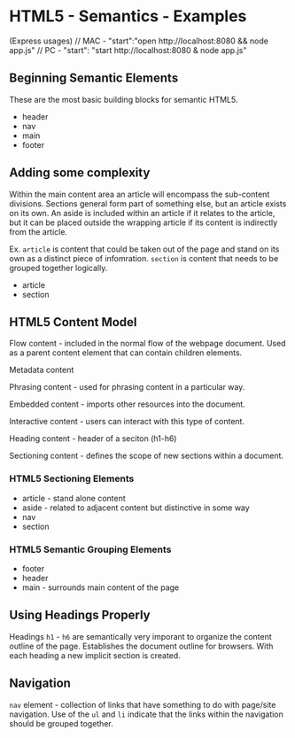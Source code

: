 # HTML5 - Semantics - Examples

(Express usages)
// MAC - "start":"open http://localhost:8080 && node app.js"
// PC - "start": "start http://localhost:8080 & node app.js"

## Beginning Semantic Elements

These are the most basic building blocks for semantic HTML5.

* header
* nav
* main
* footer

## Adding some complexity

Within the main content area an article will encompass the sub-content divisions. Sections general form part of something else, but an article exists on its own. An aside is included within an article if it relates to the article, but it can be placed outside the wrapping article if its content is indirectly from the article.

Ex. ``article`` is content that could be taken out of the page and stand on its own as a distinct piece of infomration. ``section`` is content that needs to be grouped together logically.

* article
* section

## HTML5 Content Model

Flow content - included in the normal flow of the webpage document. Used as a parent content element that can contain children elements.

Metadata content

Phrasing content - used for phrasing content in a particular way.

Embedded content - imports other resources into the document.

Interactive content - users can interact with this type of content.

Heading content - header of a seciton (h1-h6)

Sectioning content - defines the scope of new sections within a document.

### HTML5 Sectioning Elements

* article - stand alone content
* aside - related to adjacent content but distinctive in some way
* nav
* section

### HTML5 Semantic Grouping Elements

* footer
* header
* main - surrounds main content of the page

## Using Headings Properly

Headings ``h1`` - ``h6`` are semantically very imporant to organize the content outline of the page. Establishes the document outline for browsers. With each heading a new implicit section is created.

## Navigation

``nav`` element - collection of links that have something to do with page/site navigation. Use of the ``ul`` and ``li`` indicate that the links within the navigation should be grouped together.